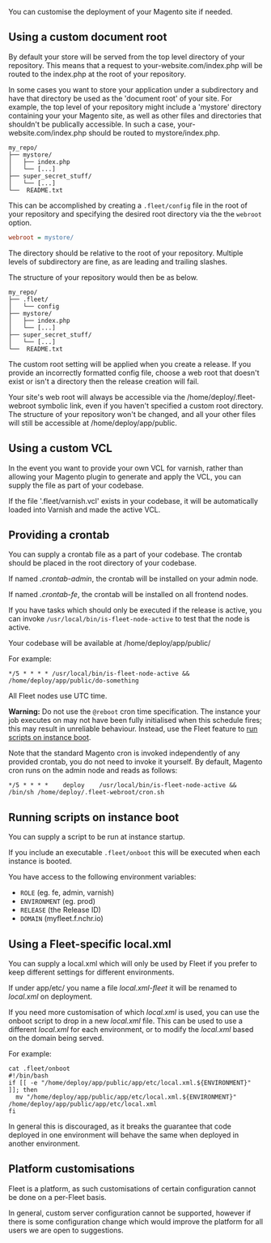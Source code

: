 You can customise the deployment of your Magento site if needed.

Using a custom document root
----

By default your store will be served from the top level directory of your
repository. This means that a request to your-website.com/index.php will
be routed to the index.php at the root of your repository.

In some cases you want to store your application under a subdirectory and
have that directory be used as the 'document root' of your site. For example,
the top level of your repository might include a 'mystore' directory containing
your your Magento site, as well as other files and directories that shouldn't
be publically accessible. In such a case, your-website.com/index.php should be
routed to mystore/index.php.

```
my_repo/
├── mystore/
│   ├── index.php
│   └── [...]
├── super_secret_stuff/
│   └── [...]
└──  README.txt
```

This can be accomplished by creating a `.fleet/config` file in the root of your
repository and specifying the desired root directory via the the `webroot`
option.

```INI
webroot = mystore/
```

The directory should be relative to the root of your repository. Multiple levels
of subdirectory are fine, as are leading and trailing slashes.

The structure of your repository would then be as below.

```
my_repo/
├── .fleet/
│   └── config
├── mystore/
│   ├── index.php
│   └── [...]
├── super_secret_stuff/
│   └── [...]
└──  README.txt
```

The custom root setting will be applied when you create a release. If you
provide an incorrectly formatted config file, choose a web root that doesn't
exist or isn't a directory then the release creation will fail.

Your site's web root will always be accessible via the /home/deploy/.fleet-webroot
symbolic link, even if you haven't specified a custom root directory. The
structure of your repository won't be changed, and all your other files will
still be accessible at /home/deploy/app/public.

Using a custom VCL
----

In the event you want to provide your own VCL for varnish, rather than allowing
your Magento plugin to generate and apply the VCL, you can supply the file as
part of your codebase.

If the file '.fleet/varnish.vcl' exists in your codebase, it will be automatically
loaded into Varnish and made the active VCL.

Providing a crontab
----

You can supply a crontab file as a part of your codebase. The crontab should be placed in the root directory of your codebase.

If named *.crontab-admin*, the crontab will be installed on your admin node.

If named *.crontab-fe*, the crontab will be installed on all frontend nodes.

If you have tasks which should only be executed if the release is active, you can invoke  `/usr/local/bin/is-fleet-node-active`
to test that the node is active.

Your codebase will be available at /home/deploy/app/public/

For example:
```
*/5 * * * * /usr/local/bin/is-fleet-node-active && /home/deploy/app/public/do-something
```

All Fleet nodes use UTC time.

**Warning:** Do not use the `@reboot` cron time specification.  The instance
your job executes on may not have been fully initialised when this schedule
fires; this may result in unreliable behaviour.  Instead, use the Fleet feature
to [run scripts on instance
boot](customisation#running-scripts-on-instance-boot).

Note that the standard Magento cron is invoked independently of any provided crontab, you do not need to invoke it yourself. By default, Magento cron runs on the admin node and reads as follows:

```
*/5 * * * *    deploy    /usr/local/bin/is-fleet-node-active && /bin/sh /home/deploy/.fleet-webroot/cron.sh
```

Running scripts on instance boot
----

You can supply a script to be run at instance startup.

If you include an executable `.fleet/onboot` this will be executed when each instance is booted.

You have access to the following environment variables:

 * `ROLE` (eg. fe, admin, varnish)
 * `ENVIRONMENT` (eg. prod)
 * `RELEASE` (the Release ID)
 * `DOMAIN` (myfleet.f.nchr.io)


Using a Fleet-specific local.xml
----

You can supply a local.xml which will only be used by Fleet if you prefer to keep different settings for different environments.

If under app/etc/ you name a file *local.xml-fleet* it will be renamed to *local.xml* on deployment.

If you need more customisation of which *local.xml* is used, you can use the onboot script to drop in a new *local.xml* file.
This can be used to use a different *local.xml* for each environment, or to modify the *local.xml* based on the domain being served.

For example:
```
cat .fleet/onboot
#!/bin/bash
if [[ -e "/home/deploy/app/public/app/etc/local.xml.${ENVIRONMENT}" ]]; then
  mv "/home/deploy/app/public/app/etc/local.xml.${ENVIRONMENT}" /home/deploy/app/public/app/etc/local.xml
fi
```

In general this is discouraged, as it breaks the guarantee that code deployed in one environment will
behave the same when deployed in another environment.

Platform customisations
----

Fleet is a platform, as such customisations of certain configuration cannot be done on a per-Fleet basis.

In general, custom server configuration cannot be supported, however if there is some configuration change which would improve the platform for all users we are open to suggestions.

